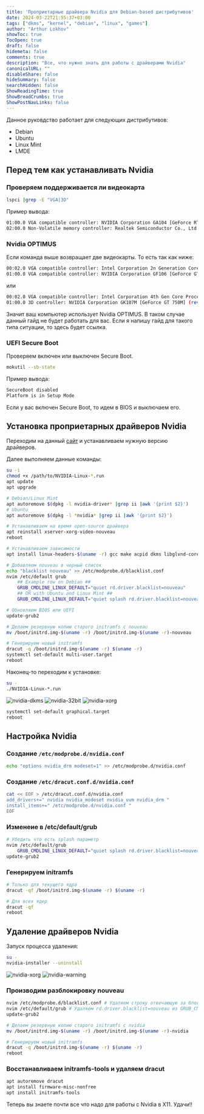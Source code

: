 ```yaml
---
title: 'Проприетарные драйвера Nvidia для Debian-based дистрибутивов'
date: 2024-03-22T21:55:37+03:00
tags: ["dkms", "kernel", "debian", "linux", "games"]
author: "Arthur Lokhov"
showToc: true
TocOpen: true
draft: false
hidemeta: false
comments: true
description: "Все, что нужно знать для работы с драйверами Nvidia"
canonicalURL: ""
disableShare: false
hideSummary: false
searchHidden: false
ShowReadingTime: true
ShowBreadCrumbs: true
ShowPostNavLinks: false
---
```


Данное руковдство работает для следующих дистрибутивов:

- Debian
- Ubuntu
- Linux Mint
- LMDE

## Перед тем как устанавливать Nvidia

### Проверяем поддерживается ли видеокарта

```sh
lspci |grep -E "VGA|3D"
```

Пример вывода:

```sh
01:00.0 VGA compatible controller: NVIDIA Corporation GA104 [GeForce RTX 3070 Lite Hash Rate] (rev a1)
02:00.0 Non-Volatile memory controller: Realtek Semiconductor Co., Ltd. RTS5763DL NVMe SSD Controller (rev 01)
```

### Nvidia OPTIMUS

Если команда выше возвращает две видеокарты. То есть так как ниже:

```sh
00:02.0 VGA compatible controller: Intel Corporation 2n Generation Core Processor Family Integrated Graphics Controller (rev 09)
01:00.0 VGA compatible controller: NVIDIA Corporation GF106 [GeForce GT 555M SDDR3] (rev a1)
```

или

```sh
00:02.0 VGA compatible controller: Intel Corporation 4th Gen Core Processor Integrated Graphics Controller (rev 06)
01:00.0 3D controller: NVIDIA Corporation GK107M [GeForce GT 750M] (rev a1)
```

Значит ваш компьютер использует Nvidia OPTIMUS. В таком случае данный гайд не будет работать для вас. Если я напишу гайд для такого типа ситуации, то здесь будет ссылка.

### UEFI Secure Boot

Проверяем включен или выключен Secure Boot.

```sh
mokutil --sb-state
```

Пример вывода:

```sh
SecureBoot disabled
Platform is in Setup Mode
```

Если у вас включен Secure Boot, то идем в BIOS и выключаем его.

## Установка проприетарных драйверов Nvidia

Переходим на данный [сайт](https://www.nvidia.com/Download/index.aspx?lang=ru) и устанавливаем нужную версию драйверов.

Далее выполняем данные команды:

```sh
su -i
chmod +x /path/to/NVIDIA-Linux-*.run
apt update
apt upgrade

# Debian/Linux Mint
apt autoremove $(dpkg -l nvidia-driver* |grep ii |awk '{print $2}')
# Ubuntu
apt autoremove $(dpkg -l *nvidia* |grep ii |awk '{print $2}')

# Устанавливаем на время open-source драйвера
apt reinstall xserver-xorg-video-nouveau
reboot

# Устанавливаем зависимости
apt install linux-headers-$(uname -r) gcc make acpid dkms libglvnd-core-dev libglvnd0 libglvnd-dev dracut libc-dev

# Добавляем nouveau в черный список
echo "blacklist nouveau" >> /etc/modprobe.d/blacklist.conf
nvim /etc/default grub
    ## Example row on Debian ##
    GRUB_CMDLINE_LINUX_DEFAULT="quiet rd.driver.blacklist=nouveau"
    ## OR with Ubuntu and Linux Mint ##
    GRUB_CMDLINE_LINUX_DEFAULT="quiet splash rd.driver.blacklist=nouveau"

# Обновляем BIOS или UEFI
update-grub2

# Делаем резервную копию старого initramfs с nouveau
mv /boot/initrd.img-$(uname -r) /boot/initrd.img-$(uname -r)-nouveau

# Генерируем новый initramfs
dracut -q /boot/initrd.img-$(uname -r) $(uname -r)
systemctl set-default multi-user.target
reboot
```

Наконец-то переходим к установке:

```sh
su -
./NVIDIA-Linux-*.run
```

![nvidia-dkms](img/01-nvidia-installer-dkms.png)
![nvidia-32bit](img/02-nvidia-installer-32-bit-compatibility-libraries.png)
![nvidia-xorg](img/03-nvidia-installer-xorg-update-and-backup.png)

```sh
systemctl set-default graphical.target
reboot
```

## Настройка Nvidia

### Создание `/etc/modprobe.d/nvidia.conf`

```sh
echo "options nvidia_drm modeset=1" >> /etc/modprobe.d/nvidia.conf
```

### Создание `/etc/dracut.conf.d/nvidia.conf`

```sh
cat << EOF > /etc/dracut.conf.d/nvidia.conf
add_drivers+=" nvidia nvidia_modeset nvidia_uvm nvidia_drm "
install_items+=" /etc/modprobe.d/nvidia.conf "
EOF
```

### Изменеие в /etc/default/grub

```sh
# Убедить что есть splash параметр
nvim /etc/default/grub
    GRUB_CMDLINE_LINUX_DEFAULT="quiet splash rd.driver.blacklist=nouveau"
update-grub2
```

### Генерируем initramfs

```sh
# Только для текущего ядра
dracut -qf /boot/initrd.img-$(uname -r) $(uname -r)

# Для всех ядер
dracut -qf
reboot
```

## Удаление драйверов Nvidia

Запуск процесса удаления:

```sh
su -
nvidia-installer --uninstall
```

![nvidia-xorg](img/04-nvidia-uninstall-restore-xorg-conf.png)
![nvidia-warning](img/05-nvidia-uninstall-warning-altered.png)

### Производим разблокировку nouveau

```sh
nvim /etc/modprobe.d/blacklist.conf # Удаляем строку отвечающую за блокировку nouveau
nvim /etc/default/grub # Удаляем rd.driver.blacklist=nouveau из GRUB_CMDLINE_LINUX_DEFAULT
update-grub2

# Делаем резервную копию старого initramfs с nvidia
mv /boot/initrd.img-$(uname -r) /boot/initrd.img-$(uname -r)-nvidia

# Генерируем новый initramfs
dracut -q /boot/initrd.img-$(uname -r) $(uname -r)
reboot
```

### Восстанавливаем initramfs-tools и удаляем dracut

```sh
apt autoremove dracut
apt install firmware-misc-nonfree
apt install initramfs-tools
```

Теперь вы знаете почти все что надо для работы с Nvidia в X11. Удачи!!
